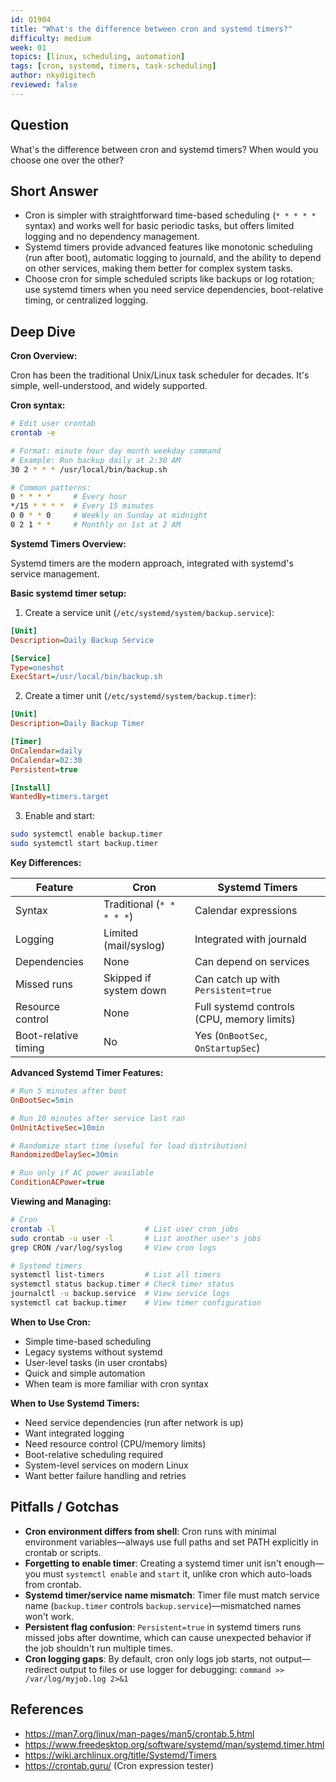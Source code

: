 ```yaml
---
id: Q1904
title: "What's the difference between cron and systemd timers?"
difficulty: medium
week: 01
topics: [linux, scheduling, automation]
tags: [cron, systemd, timers, task-scheduling]
author: nkydigitech
reviewed: false
---
```


## Question
What's the difference between cron and systemd timers? When would you choose one over the other?

## Short Answer
- Cron is simpler with straightforward time-based scheduling (`* * * * *` syntax) and works well for basic periodic tasks, but offers limited logging and no dependency management.
- Systemd timers provide advanced features like monotonic scheduling (run after boot), automatic logging to journald, and the ability to depend on other services, making them better for complex system tasks.
- Choose cron for simple scheduled scripts like backups or log rotation; use systemd timers when you need service dependencies, boot-relative timing, or centralized logging.

## Deep Dive

**Cron Overview:**

Cron has been the traditional Unix/Linux task scheduler for decades. It's simple, well-understood, and widely supported.

**Cron syntax:**
```bash
# Edit user crontab
crontab -e

# Format: minute hour day month weekday command
# Example: Run backup daily at 2:30 AM
30 2 * * * /usr/local/bin/backup.sh

# Common patterns:
0 * * * *     # Every hour
*/15 * * * *  # Every 15 minutes
0 0 * * 0     # Weekly on Sunday at midnight
0 2 1 * *     # Monthly on 1st at 2 AM
```

**Systemd Timers Overview:**

Systemd timers are the modern approach, integrated with systemd's service management.

**Basic systemd timer setup:**

1. Create a service unit (`/etc/systemd/system/backup.service`):
```ini
[Unit]
Description=Daily Backup Service

[Service]
Type=oneshot
ExecStart=/usr/local/bin/backup.sh
```

2. Create a timer unit (`/etc/systemd/system/backup.timer`):
```ini
[Unit]
Description=Daily Backup Timer

[Timer]
OnCalendar=daily
OnCalendar=02:30
Persistent=true

[Install]
WantedBy=timers.target
```

3. Enable and start:
```bash
sudo systemctl enable backup.timer
sudo systemctl start backup.timer
```

**Key Differences:**

| Feature | Cron | Systemd Timers |
|---------|------|----------------|
| Syntax | Traditional (`* * * * *`) | Calendar expressions |
| Logging | Limited (mail/syslog) | Integrated with journald |
| Dependencies | None | Can depend on services |
| Missed runs | Skipped if system down | Can catch up with `Persistent=true` |
| Resource control | None | Full systemd controls (CPU, memory limits) |
| Boot-relative timing | No | Yes (`OnBootSec`, `OnStartupSec`) |

**Advanced Systemd Timer Features:**
```ini
# Run 5 minutes after boot
OnBootSec=5min

# Run 10 minutes after service last ran
OnUnitActiveSec=10min

# Randomize start time (useful for load distribution)
RandomizedDelaySec=30min

# Run only if AC power available
ConditionACPower=true
```

**Viewing and Managing:**
```bash
# Cron
crontab -l                    # List user cron jobs
sudo crontab -u user -l       # List another user's jobs
grep CRON /var/log/syslog     # View cron logs

# Systemd timers
systemctl list-timers         # List all timers
systemctl status backup.timer # Check timer status
journalctl -u backup.service  # View service logs
systemctl cat backup.timer    # View timer configuration
```

**When to Use Cron:**
- Simple time-based scheduling
- Legacy systems without systemd
- User-level tasks (in user crontabs)
- Quick and simple automation
- When team is more familiar with cron syntax

**When to Use Systemd Timers:**
- Need service dependencies (run after network is up)
- Want integrated logging
- Need resource control (CPU/memory limits)
- Boot-relative scheduling required
- System-level services on modern Linux
- Want better failure handling and retries

## Pitfalls / Gotchas

- **Cron environment differs from shell**: Cron runs with minimal environment variables—always use full paths and set PATH explicitly in crontab or scripts.
- **Forgetting to enable timer**: Creating a systemd timer unit isn't enough—you must `systemctl enable` and `start` it, unlike cron which auto-loads from crontab.
- **Systemd timer/service name mismatch**: Timer file must match service name (`backup.timer` controls `backup.service`)—mismatched names won't work.
- **Persistent flag confusion**: `Persistent=true` in systemd timers runs missed jobs after downtime, which can cause unexpected behavior if the job shouldn't run multiple times.
- **Cron logging gaps**: By default, cron only logs job starts, not output—redirect output to files or use logger for debugging: `command >> /var/log/myjob.log 2>&1`

## References
- https://man7.org/linux/man-pages/man5/crontab.5.html
- https://www.freedesktop.org/software/systemd/man/systemd.timer.html
- https://wiki.archlinux.org/title/Systemd/Timers
- https://crontab.guru/ (Cron expression tester)
